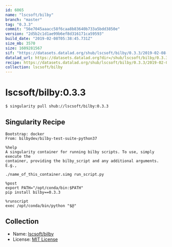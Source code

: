 ```yaml
---
id: 6065
name: "lscsoft/bilby"
branch: "master"
tag: "0.3.3"
commit: "56e7045aaacc58f6caa8b83640b733a5bdd3850e"
version: "2d5b2c1d1ae99b6ef8d316171ca59593"
build_date: "2019-02-08T05:38:45.731Z"
size_mb: 3570
size: 1609281567
sif: "https://datasets.datalad.org/shub/lscsoft/bilby/0.3.3/2019-02-08-56e7045a-2d5b2c1d/2d5b2c1d1ae99b6ef8d316171ca59593.simg"
datalad_url: https://datasets.datalad.org?dir=/shub/lscsoft/bilby/0.3.3/2019-02-08-56e7045a-2d5b2c1d/
recipe: https://datasets.datalad.org/shub/lscsoft/bilby/0.3.3/2019-02-08-56e7045a-2d5b2c1d/Singularity
collection: lscsoft/bilby
---
```


# lscsoft/bilby:0.3.3

```bash
$ singularity pull shub://lscsoft/bilby:0.3.3
```

## Singularity Recipe

```singularity
Bootstrap: docker
From: bilbydev/bilby-test-suite-python37

%help
A singularity container for running bilby scripts. To use, simply execute the
container, providing the bilby_script and any additional arguments. E.g.,

./name_of_this_container.simg run_script.py

%post
export PATH="/opt/conda/bin:$PATH"
pip install bilby==0.3.3

%runscript
exec /opt/conda/bin/python "$@"
```

## Collection

 - Name: [lscsoft/bilby](https://github.com/lscsoft/bilby)
 - License: [MIT License](https://api.github.com/licenses/mit)

